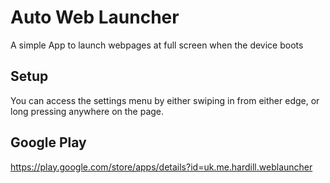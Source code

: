 # Auto Web Launcher

A simple App to launch webpages at full screen when the device boots

## Setup

You can access the settings menu by either swiping in from either edge, or long pressing anywhere 
on the page.

## Google Play

https://play.google.com/store/apps/details?id=uk.me.hardill.weblauncher
